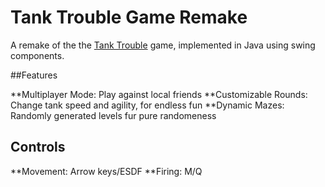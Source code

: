 # Tank Trouble Game Remake

A remake of the the [Tank Trouble](https://link-url-here.org) game, implemented in Java using swing components.

 ##Features

**Multiplayer Mode: Play against local friends
**Customizable Rounds: Change tank speed and agility, for endless fun
**Dynamic Mazes: Randomly generated levels fur pure randomeness

## Controls

**Movement: Arrow keys/ESDF 
**Firing: M/Q
